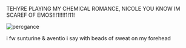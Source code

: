 


TEHYRE PLAYING MY CHEMICAL ROMANCE, NICOLE YOU KNOW IM SCAREF OF EMOS!!!1!!!!1!11!

![percgance](https://github.com/user-attachments/assets/0a5b8f25-074d-43b1-ac99-a7d452f49d63)

i fw sunturine & aventio i say with beads of sweat on my forehead
